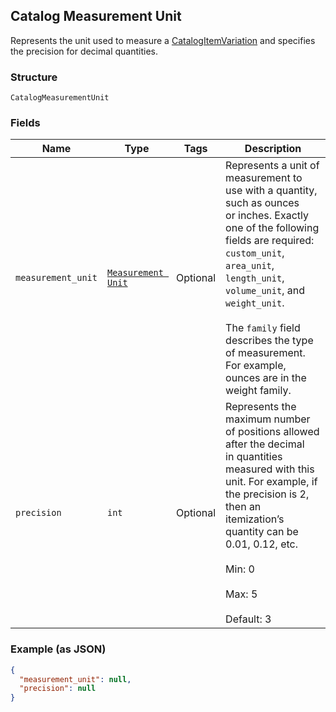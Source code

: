 ## Catalog Measurement Unit

Represents the unit used to measure a
[CatalogItemVariation](./models/catalog-item-variation.md) and specifies the precision
for decimal quantities.

### Structure

`CatalogMeasurementUnit`

### Fields

| Name | Type | Tags | Description |
|  --- | --- | --- | --- |
| `measurement_unit` | [`Measurement Unit`](/doc/models/measurement-unit.md) | Optional | Represents a unit of measurement to use with a quantity, such as ounces<br>or inches. Exactly one of the following fields are required: `custom_unit`,<br>`area_unit`, `length_unit`, `volume_unit`, and `weight_unit`.<br><br>The `family` field describes the type of measurement. For example,<br>ounces are in the weight family. |
| `precision` | `int` | Optional | Represents the maximum number of positions allowed after the decimal<br>in quantities measured with this unit. For example, if the precision is 2,<br>then an itemization’s quantity can be 0.01, 0.12, etc.<br><br>Min: 0<br><br>Max: 5<br><br>Default: 3 |

### Example (as JSON)

```json
{
  "measurement_unit": null,
  "precision": null
}
```

